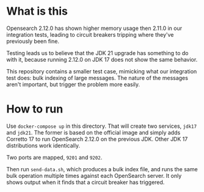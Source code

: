 # What is this

Opensearch 2.12.0 has shown higher memory usage then 2.11.0 in our integration tests, leading to circuit breakers tripping where they've previously been fine.

Testing leads us to believe that the JDK 21 upgrade has something to do with it, because running 2.12.0 on JDK 17 does not show the same behavior.

This repository contains a smaller test case, mimicking what our integration test does: bulk indexing of large messages. The nature of the messages aren't important, but trigger the problem more easily.

# How to run

Use `docker-compose up` in this directory.
That will create two services, `jdk17` and `jdk21`.
The former is based on the official image and simply adds Corretto 17 to run OpenSearch 2.12.0 on the previous JDK. Other JDK 17 distributions work identically.

Two ports are mapped, `9201` and `9202`.

Then run `send-data.sh`, which produces a bulk index file, and runs the same bulk operation multiple times against each OpenSearch server.
It only shows output when it finds that a circuit breaker has triggered.
